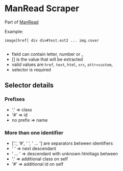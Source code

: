 # ManRead Scraper

Part of [ManRead](https://github.com/ManReadApp/ManRead)

Example:
```
image[href] div div#test.est2 ... img.cover
```

##
- field can contain letter, number or _
- [] is the value that will be extracted
- valid values are `href`, `text`, `html`, `src`, `attr=custom`,
- selector is required

## Selector details
### Prefixes
- '.' => class
- '#' => id
- no prefix => name

### More than one identifier
- ['.', '#', ' ', ' ... '] are separators between identifiers
- ' ' => next descendant
- ' ... ' => descendant with unknown htmltags between
- '.' => additional class on self
- '#' => additional id on self